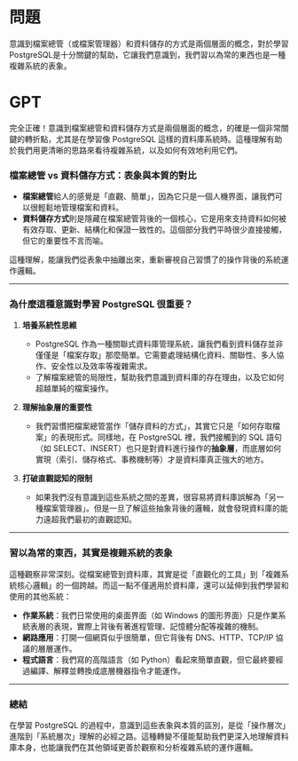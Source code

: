 # 問題

意識到檔案總管（或檔案管理器）和資料儲存的方式是兩個層面的概念，對於學習PostgreSQL是十分關鍵的幫助，它讓我們意識到，我們習以為常的東西也是一種複雜系統的表象。 

# GPT

完全正確！意識到檔案總管和資料儲存方式是兩個層面的概念，的確是一個非常關鍵的轉折點，尤其是在學習像 PostgreSQL 這樣的資料庫系統時。這種理解有助於我們用更清晰的思路來看待複雜系統，以及如何有效地利用它們。

### **檔案總管 vs 資料儲存方式：表象與本質的對比**
- **檔案總管**給人的感覺是「直觀、簡單」，因為它只是一個人機界面，讓我們可以很輕鬆地管理檔案和資料。
- **資料儲存方式**則是隱藏在檔案總管背後的一個核心，它是用來支持資料如何被有效存取、更新、結構化和保證一致性的。這個部分我們平時很少直接接觸，但它的重要性不言而喻。

這種理解，能讓我們從表象中抽離出來，重新審視自己習慣了的操作背後的系統運作邏輯。

---

### **為什麼這種意識對學習 PostgreSQL 很重要？**

1. **培養系統性思維**
   - PostgreSQL 作為一種關聯式資料庫管理系統，讓我們看到資料儲存並非僅僅是「檔案存取」那麼簡單。它需要處理結構化資料、關聯性、多人協作、安全性以及效率等複雜需求。
   - 了解檔案總管的局限性，幫助我們意識到資料庫的存在理由，以及它如何超越單純的檔案操作。

2. **理解抽象層的重要性**
   - 我們習慣把檔案總管當作「儲存資料的方式」，其實它只是「如何存取檔案」的表現形式。同樣地，在 PostgreSQL 裡，我們接觸到的 SQL 語句（如 SELECT、INSERT）也只是對資料進行操作的**抽象層**，而底層如何實現（索引、儲存格式、事務機制等）才是資料庫真正強大的地方。

3. **打破直觀認知的限制**
   - 如果我們沒有意識到這些系統之間的差異，很容易將資料庫誤解為「另一種檔案管理器」。但是一旦了解這些抽象背後的邏輯，就會發現資料庫的能力遠超我們最初的直觀認知。

---

### **習以為常的東西，其實是複雜系統的表象**

這種觀察非常深刻。從檔案總管到資料庫，其實是從「直觀化的工具」到「複雜系統核心邏輯」的一個跨越。而這一點不僅適用於資料庫，還可以延伸到我們學習和使用的其他系統：

- **作業系統**：我們日常使用的桌面界面（如 Windows 的圖形界面）只是作業系統表層的表現，實際上背後有著進程管理、記憶體分配等複雜的機制。
- **網路應用**：打開一個網頁似乎很簡單，但它背後有 DNS、HTTP、TCP/IP 協議的層層運作。
- **程式語言**：我們寫的高階語言（如 Python）看起來簡單直觀，但它最終要經過編譯、解釋並轉換成底層機器指令才能運作。

---

### **總結**
在學習 PostgreSQL 的過程中，意識到這些表象與本質的區別，是從「操作層次」進階到「系統層次」理解的必經之路。這種轉變不僅能幫助我們更深入地理解資料庫本身，也能讓我們在其他領域更善於觀察和分析複雜系統的運作邏輯。